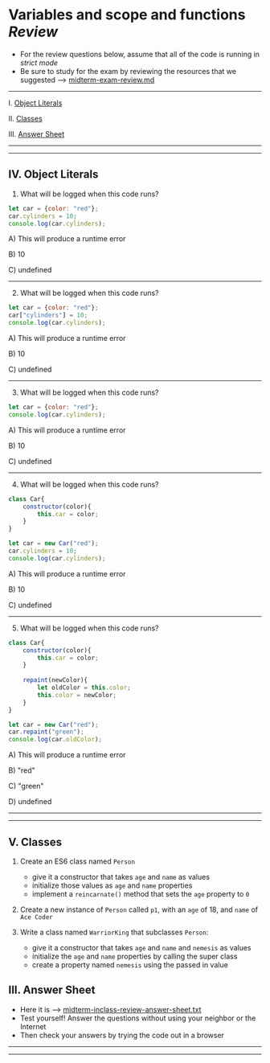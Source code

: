 # Variables and scope and functions *Review*

- For the review questions below, assume that all of the code is running in *strict mode*
- Be sure to study for the exam by reviewing the resources that we suggested --> [midterm-exam-review.md](./midterm-exam-review.md)

<hr>

I. [Object Literals](#object-literals)

II. [Classes](#classes)

III. [Answer Sheet](#answer-sheet)

<hr><hr>

<a id="object-literals"/>

## IV. Object Literals

1. What will be logged when this code runs?

```js
let car = {color: "red"};
car.cylinders = 10;
console.log(car.cylinders);
```

A) This will produce a runtime error

B) 10

C) undefined

<hr>

2. What will be logged when this code runs?

```js
let car = {color: "red"};
car["cylinders"] = 10;
console.log(car.cylinders);
```

A) This will produce a runtime error

B) 10

C) undefined

<hr>


3. What will be logged when this code runs?

```js
let car = {color: "red"};
console.log(car.cylinders);
```

A) This will produce a runtime error

B) 10

C) undefined

<hr>

4. What will be logged when this code runs?

```js
class Car{
	constructor(color){
		this.car = color;
	}
}

let car = new Car("red");
car.cylinders = 10;
console.log(car.cylinders);
```

A) This will produce a runtime error

B) 10

C) undefined

<hr>

5. What will be logged when this code runs?

```js
class Car{
	constructor(color){
		this.car = color;
	}
	
	repaint(newColor){
		let oldColor = this.color;
		this.color = newColor; 
	}
}

let car = new Car("red");
car.repaint("green");
console.log(car.oldColor);
```

A) This will produce a runtime error

B) "red"

C) "green"

D) undefined

<hr><hr>

<a id="classes"/>

## V. Classes

1. Create an ES6 class named `Person`

    - give it a constructor that takes `age` and `name` as values
    - initialize those values as  `age` and `name` properties
    - implement a `reincarnate()` method that sets the `age` property to `0`

2. Create a new instance of `Person` called `p1`, with an `age` of 18, and `name` of `Ace Coder`

3. Write a class named `WarriorKing` that subclasses `Person`:

    - give it a constructor that takes `age` and `name` and `nemesis` as values
    - initialize the `age` and `name` properties by  calling the super class
    - create a property named `nemesis` using the passed in value


<a id="answer-sheet"/>

## III. Answer Sheet

- Here it is --> [midterm-inclass-review-answer-sheet.txt](./midterm-inclass-review-answer-sheet.txt)
- Test yourself!  Answer the questions without using your neighbor or the Internet
- Then check your answers by trying the code out in a browser

<hr><hr>



